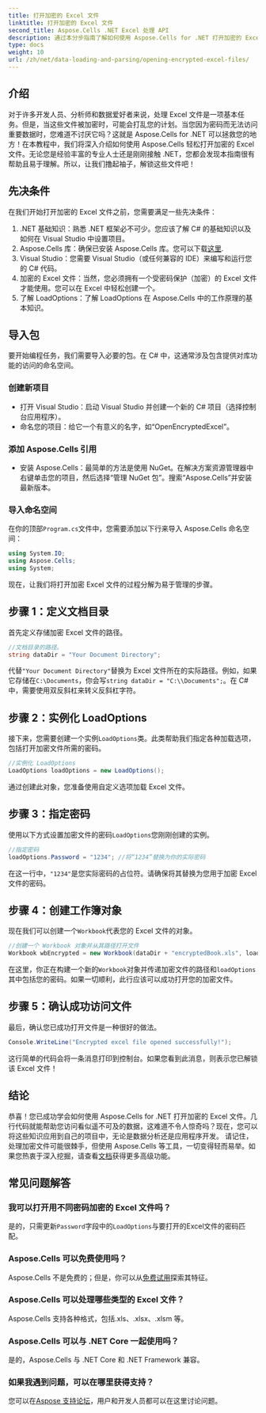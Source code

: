 ```yaml
---
title: 打开加密的 Excel 文件
linktitle: 打开加密的 Excel 文件
second_title: Aspose.Cells .NET Excel 处理 API
description: 通过本分步指南了解如何使用 Aspose.Cells for .NET 打开加密的 Excel 文件。解锁您的数据。
type: docs
weight: 10
url: /zh/net/data-loading-and-parsing/opening-encrypted-excel-files/
---
```

## 介绍
对于许多开发人员、分析师和数据爱好者来说，处理 Excel 文件是一项基本任务。但是，当这些文件被加密时，可能会打乱您的计划。当您因为密码而无法访问重要数据时，您难道不讨厌它吗？这就是 Aspose.Cells for .NET 可以拯救您的地方！在本教程中，我们将深入介绍如何使用 Aspose.Cells 轻松打开加密的 Excel 文件。无论您是经验丰富的专业人士还是刚刚接触 .NET，您都会发现本指南很有帮助且易于理解。所以，让我们撸起袖子，解锁这些文件吧！
## 先决条件
在我们开始打开加密的 Excel 文件之前，您需要满足一些先决条件：
1. .NET 基础知识：熟悉 .NET 框架必不可少。您应该了解 C# 的基础知识以及如何在 Visual Studio 中设置项目。
2.  Aspose.Cells 库：确保已安装 Aspose.Cells 库。您可以下载[这里](https://releases.aspose.com/cells/net/).
3. Visual Studio：您需要 Visual Studio（或任何兼容的 IDE）来编写和运行您的 C# 代码。
4. 加密的 Excel 文件：当然，您必须拥有一个受密码保护（加密）的 Excel 文件才能使用。您可以在 Excel 中轻松创建一个。
5. 了解 LoadOptions：了解 LoadOptions 在 Aspose.Cells 中的工作原理的基本知识。
## 导入包
要开始编程任务，我们需要导入必要的包。在 C# 中，这通常涉及包含提供对库功能的访问的命名空间。
### 创建新项目
- 打开 Visual Studio：启动 Visual Studio 并创建一个新的 C# 项目（选择控制台应用程序）。
- 命名您的项目：给它一个有意义的名字，如“OpenEncryptedExcel”。
### 添加 Aspose.Cells 引用
- 安装 Aspose.Cells：最简单的方法是使用 NuGet。在解决方案资源管理器中右键单击您的项目，然后选择“管理 NuGet 包”。搜索“Aspose.Cells”并安装最新版本。
### 导入命名空间
在你的顶部`Program.cs`文件中，您需要添加以下行来导入 Aspose.Cells 命名空间：
```csharp
using System.IO;
using Aspose.Cells;
using System;
```
现在，让我们将打开加密 Excel 文件的过程分解为易于管理的步骤。 
## 步骤 1：定义文档目录
首先定义存储加密 Excel 文件的路径。 
```csharp
//文档目录的路径。
string dataDir = "Your Document Directory";
```
代替`"Your Document Directory"`替换为 Excel 文件所在的实际路径。例如，如果它存储在`C:\Documents`，你会写`string dataDir = "C:\\Documents";`。在 C# 中，需要使用双反斜杠来转义反斜杠字符。
## 步骤 2：实例化 LoadOptions
接下来，您需要创建一个实例`LoadOptions`类。此类帮助我们指定各种加载选项，包括打开加密文件所需的密码。
```csharp
//实例化 LoadOptions
LoadOptions loadOptions = new LoadOptions();
```
通过创建此对象，您准备使用自定义选项加载 Excel 文件。
## 步骤 3：指定密码
使用以下方式设置加密文件的密码`LoadOptions`您刚刚创建的实例。
```csharp
//指定密码
loadOptions.Password = "1234"; //将“1234”替换为你的实际密码
```
在这一行中，`"1234"`是您实际密码的占位符。请确保将其替换为您用于加密 Excel 文件的密码。
## 步骤 4：创建工作簿对象
现在我们可以创建一个`Workbook`代表您的 Excel 文件的对象。
```csharp
//创建一个 Workbook 对象并从其路径打开文件
Workbook wbEncrypted = new Workbook(dataDir + "encryptedBook.xls", loadOptions);
```
在这里，你正在构建一个新的`Workbook`对象并传递加密文件的路径和`loadOptions`其中包括您的密码。如果一切顺利，此行应该可以成功打开您的加密文件。
## 步骤 5：确认成功访问文件
最后，确认您已成功打开文件是一种很好的做法。 
```csharp
Console.WriteLine("Encrypted excel file opened successfully!");
```
这行简单的代码会将一条消息打印到控制台。如果您看到此消息，则表示您已解锁该 Excel 文件！
## 结论
恭喜！您已成功学会如何使用 Aspose.Cells for .NET 打开加密的 Excel 文件。几行代码就能帮助您访问看似遥不可及的数据，这难道不令人惊奇吗？现在，您可以将这些知识应用到自己的项目中，无论是数据分析还是应用程序开发。 
请记住，处理加密文件可能很棘手，但使用 Aspose.Cells 等工具，一切变得轻而易举。如果您热衷于深入挖掘，请查看[文档](https://reference.aspose.com/cells/net/)获得更多高级功能。
## 常见问题解答
### 我可以打开用不同密码加密的 Excel 文件吗？
是的，只需更新`Password`字段中的`LoadOptions`与要打开的Excel文件的密码匹配。
### Aspose.Cells 可以免费使用吗？
 Aspose.Cells 不是免费的；但是，你可以从[免费试用](https://releases.aspose.com/)探索其特征。
### Aspose.Cells 可以处理哪些类型的 Excel 文件？
Aspose.Cells 支持各种格式，包括.xls、.xlsx、.xlsm 等。
### Aspose.Cells 可以与 .NET Core 一起使用吗？
是的，Aspose.Cells 与 .NET Core 和 .NET Framework 兼容。
### 如果我遇到问题，可以在哪里获得支持？
您可以在[Aspose 支持论坛](https://forum.aspose.com/c/cells/9)，用户和开发人员都可以在这里讨论问题。